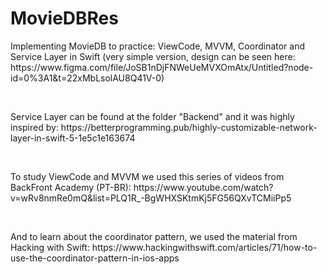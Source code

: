 # MovieDBRes
<p> Implementing MovieDB to practice: ViewCode, MVVM, Coordinator and Service Layer in Swift 
(very simple version, design can be seen here: https://www.figma.com/file/JoSB1nDjFNWeUeMVXOmAtx/Untitled?node-id=0%3A1&t=22xMbLsolAU8Q41V-0) </p>
<br/>
<p>Service Layer can be found at the folder "Backend" and it was highly inspired by: https://betterprogramming.pub/highly-customizable-network-layer-in-swift-5-1e5c1e163674</p>
<br/>
<p> To study ViewCode and MVVM we used this series of videos from BackFront Academy (PT-BR): https://www.youtube.com/watch?v=wRv8nmRe0mQ&list=PLQ1R_-BgWHXSKtmKj5FG56QXvTCMiiPp5 </p>
<br>
<p> And to learn about the coordinator pattern, we used the material from Hacking with Swift: https://www.hackingwithswift.com/articles/71/how-to-use-the-coordinator-pattern-in-ios-apps </p>
